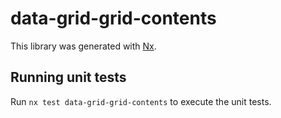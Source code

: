 # data-grid-grid-contents

This library was generated with [Nx](https://nx.dev).

## Running unit tests

Run `nx test data-grid-grid-contents` to execute the unit tests.
